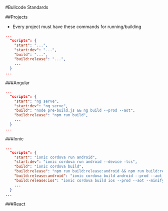 #Bullcode Standards

##Projects

- Every project must have these commands for running/building
```json
...
  "scripts": {
    "start": "...",
    "start:dev": "...",
    "build": "...",
    "build:release": "...",
    ...
  }
... 
```

###Angular
```json
...
  "scripts": {
    "start": "ng serve",
    "start:dev": "ng serve",
    "build": "node pre-build.js && ng build --prod --aot",
    "build:release": "npm run build",
    ...
  }
... 
```

###Ionic
```json
...
  "scripts": {
    "start": "ionic cordova run android",
    "start:dev": "ionic cordova run android --device -lcs",
    "build": "ionic cordova build",
    "build:release": "npm run build:release:android && npm run build:release:ios",
    "build:release:android": "ionic cordova build android --prod --aot --minifyjs --minifycss --optimizejs --release",
    "build:release:ios": "ionic cordova build ios --prod --aot --minifyjs --minifycss --optimizejs --release",
    ...
  }
... 
```

###React
